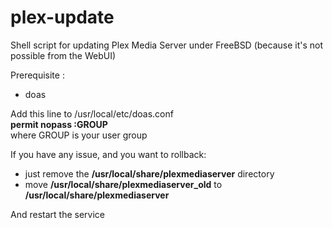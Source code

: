 # plex-update

Shell script for updating Plex Media Server under FreeBSD (because it's not possible from the WebUI)

Prerequisite :
- doas  

Add this line to /usr/local/etc/doas.conf  
__permit nopass :GROUP__  
where GROUP is your user group

If you have any issue, and you want to rollback:
- just remove the **/usr/local/share/plexmediaserver** directory
- move **/usr/local/share/plexmediaserver_old** to **/usr/local/share/plexmediaserver**

And restart the service

